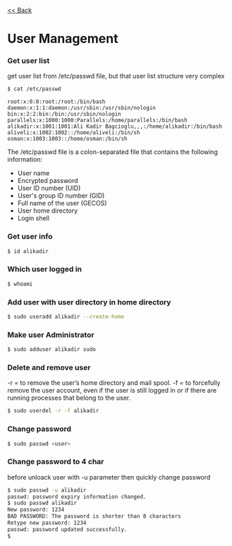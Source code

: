 [<< Back](README.md)

# User Management


### Get user list 
get user list from /etc/passwd file, but that user list structure very complex

```bash
$ cat /etc/passwd
```
```
root:x:0:0:root:/root:/bin/bash
daemon:x:1:1:daemon:/usr/sbin:/usr/sbin/nologin
bin:x:2:2:bin:/bin:/usr/sbin/nologin
parallels:x:1000:1000:Parallels:/home/parallels:/bin/bash
alikadir:x:1001:1001:Ali Kadir Bagcioglu,,,:/home/alikadir:/bin/bash
aliveli:x:1002:1002::/home/aliveli:/bin/sh
osman:x:1003:1003::/home/osman:/bin/sh
```
The /etc/passwd file is a colon-separated file that contains the following information:
- User name
- Encrypted password
- User ID number (UID)
- User's group ID number (GID)
- Full name of the user (GECOS)
- User home directory
- Login shell

### Get user info

```bash
$ id alikadir
```

### Which user logged in
```bash
$ whoami
```

### Add user with user directory in home directory
```bash
$ sudo useradd alikadir --create-home
```

### Make user Administrator

```bash
$ sudo adduser alikadir sudo
```

### Delete and remove user 
-r = to remove the user’s home directory and mail spool.
-f = to forcefully remove the user account, even if the user is still logged in or if there are running processes that belong to the user.

```bash
$ sudo userdel -r -f alikadir
```

### Change password
```bash
$ sudo passwd <user> 
```

### Change password to 4 char 
before unloack user with -u parameter then quickly change password 
```bash
$ sudo passwd -u alikadir
passwd: password expiry information changed.
$ sudo passwd alikadir
New password: 1234
BAD PASSWORD: The password is shorter than 8 characters
Retype new password: 1234
passwd: password updated successfully.
$
```
